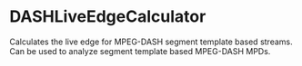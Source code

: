 # DASHLiveEdgeCalculator
Calculates the live edge for MPEG-DASH segment template based streams. Can be used to analyze segment template based MPEG-DASH MPDs.
